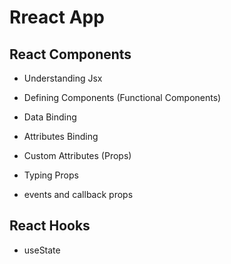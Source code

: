 # Rreact App

## React Components

- Understanding Jsx

- Defining Components (Functional Components)

- Data Binding

- Attributes Binding

<!-- - Condintional Rendering -->

<!-- - Rendering Lists -->
  
- Custom Attributes (Props)

- Typing Props

- events and callback props

## React Hooks

- useState
<!-- - useEffect -->

